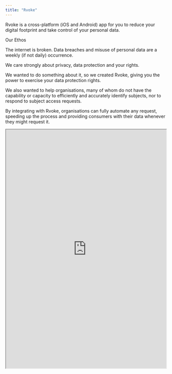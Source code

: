 ```yaml
---
title: "Rvoke"
---
```


Rvoke is a cross-platform (iOS and Android) app for you to reduce your digital footprint and take control of your personal data.

Our Ethos

The internet is broken. Data breaches and misuse of personal data are a weekly (if not daily) occurrence.

We care strongly about privacy, data protection and your rights.

We wanted to do something about it, so we created Rvoke, giving you the power to exercise your data protection rights.

We also wanted to help organisations, many of whom do not have the capability or capacity to efficiently and accurately identify subjects, nor to respond to subject access requests.

By integrating with Rvoke, organisations can fully automate any request, speeding up the process and providing consumers with their data whenever they might request it.

<iframe height="750" width="100%" src="https://ewelton.github.io/ktest/wiki.html#Rvoke"></iframe>
